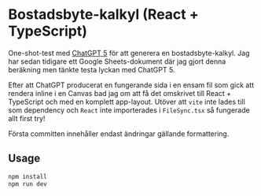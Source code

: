 # Bostadsbyte-kalkyl (React + TypeScript)

One-shot-test med [ChatGPT 5][chatgpt] för att generera en bostadsbyte-kalkyl.
Jag har sedan tidigare ett Google Sheets-dokument där jag gjort denna beräkning
men tänkte testa lyckan med ChatGPT 5.

Efter att ChatGPT producerat en fungerande sida i en ensam fil som gick att
rendera inline i en Canvas bad jag om att få det omskrivet till React +
TypeScript och med en komplett app-layout. Utöver att `vite` inte lades till som
dependency och `React` inte importerades i `FileSync.tsx` så fungerade allt
first try!

Första committen innehåller endast ändringar gällande formattering.

## Usage

```bash
npm install
npm run dev
```

[chatgpt]: https://chatgpt.com/
